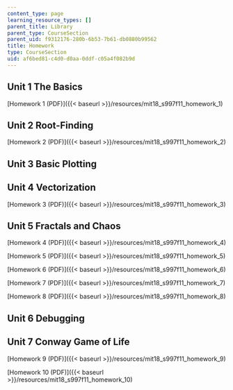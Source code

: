 ```yaml
---
content_type: page
learning_resource_types: []
parent_title: Library
parent_type: CourseSection
parent_uid: f9312176-280b-6b53-7b61-db0880b99562
title: Homework
type: CourseSection
uid: af6bed81-c4d0-d0aa-0ddf-c05a4f082b9d
---
```


Unit 1 The Basics
-----------------

[Homework 1 (PDF)]({{< baseurl >}}/resources/mit18_s997f11_homework_1)

Unit 2 Root-Finding
-------------------

[Homework 2 (PDF)]({{< baseurl >}}/resources/mit18_s997f11_homework_2)

Unit 3 Basic Plotting
---------------------

Unit 4 Vectorization
--------------------

[Homework 3 (PDF)]({{< baseurl >}}/resources/mit18_s997f11_homework_3)

Unit 5 Fractals and Chaos
-------------------------

[Homework 4 (PDF)]({{< baseurl >}}/resources/mit18_s997f11_homework_4)

[Homework 5 (PDF)]({{< baseurl >}}/resources/mit18_s997f11_homework_5)

[Homework 6 (PDF)]({{< baseurl >}}/resources/mit18_s997f11_homework_6)

[Homework 7 (PDF)]({{< baseurl >}}/resources/mit18_s997f11_homework_7)

[Homework 8 (PDF)]({{< baseurl >}}/resources/mit18_s997f11_homework_8)

Unit 6 Debugging
----------------

Unit 7 Conway Game of Life
--------------------------

[Homework 9 (PDF)]({{< baseurl >}}/resources/mit18_s997f11_homework_9)

[Homework 10 (PDF)]({{< baseurl >}}/resources/mit18_s997f11_homework_10)